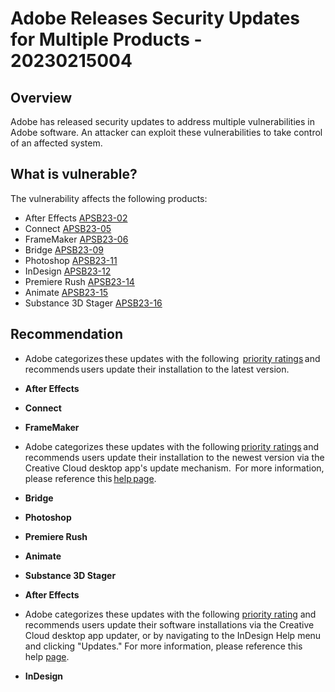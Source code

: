 # Adobe Releases Security Updates for Multiple Products - 20230215004

## Overview

Adobe has released security updates to address multiple vulnerabilities in Adobe software. An attacker can exploit these vulnerabilities to take control of an affected system.

## What is vulnerable?

The vulnerability affects the following products:

- After Effects [APSB23-02](https://helpx.adobe.com/security/products/after_effects/apsb23-02.html)
- Connect [APSB23-05](https://helpx.adobe.com/security/products/connect/apsb23-05.html)
- FrameMaker [APSB23-06](https://helpx.adobe.com/security/products/framemaker/apsb23-06.html)
- Bridge [APSB23-09](https://helpx.adobe.com/security/products/bridge/apsb23-09.html)
- Photoshop [APSB23-11](https://helpx.adobe.com/security/products/photoshop/apsb23-11.html)
- InDesign [APSB23-12](https://helpx.adobe.com/security/products/indesign/apsb23-12.html)
- Premiere Rush [APSB23-14](https://helpx.adobe.com/security/products/premiere_rush/apsb23-14.html)
- Animate [APSB23-15](https://helpx.adobe.com/security/products/animate/apsb23-15.html)
- Substance 3D Stager [APSB23-16](https://helpx.adobe.com/security/products/substance3d_stager/apsb23-16.html)

## Recommendation

- Adobe categorizes these updates with the following  [priority ratings](https://helpx.adobe.com/security/severity-ratings.html) and recommends users update their installation to the latest version.
- **After Effects**
- **Connect**
- **FrameMaker**

- Adobe categorizes these updates with the following [priority ratings](https://helpx.adobe.com/security/severity-ratings.html) and recommends users update their installation to the newest version via the Creative Cloud desktop app's update mechanism.  For more information, please reference this [help page](https://helpx.adobe.com/creative-cloud/help/creative-cloud-updates.html).
- **Bridge**
- **Photoshop**
- **Premiere Rush**
- **Animate**
- **Substance 3D Stager**
- **After Effects**

- Adobe categorizes these updates with the following [priority rating](https://helpx.adobe.com/security/severity-ratings.html) and recommends users update their software installations via the Creative Cloud desktop app updater, or by navigating to the InDesign Help menu and clicking "Updates." For more information, please reference this help [page](https://helpx.adobe.com/support/indesign.html).
- **InDesign**
